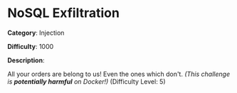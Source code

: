 # NoSQL Exfiltration

**Category**: Injection

**Difficulty**: 1000

**Description**:

All your orders are belong to us! Even the ones which don't. <em>(This challenge is <strong>potentially harmful</strong> on Docker!)</em> (Difficulty Level: 5)
